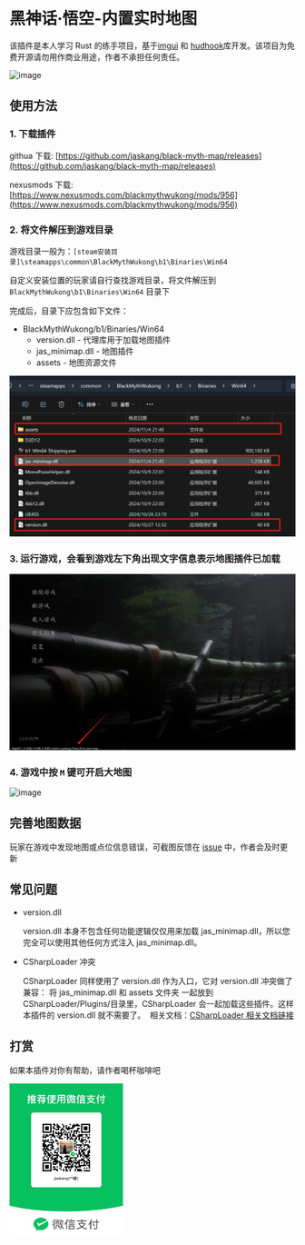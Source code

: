 # 黑神话·悟空-内置实时地图

该插件是本人学习 Rust 的练手项目，基于[imgui](https://github.com/ocornut/imgui) 和 [hudhook](https://github.com/veeenu/hudhook?from=jaskang)库开发。该项目为免费开源请勿用作商业用途，作者不承担任何责任。

![image](./docs/images/minmap.png)

## 使用方法

### 1. 下载插件

githua 下载: [https://github.com/jaskang/black-myth-map/releases](https://github.com/jaskang/black-myth-map/releases)

nexusmods 下载: [https://www.nexusmods.com/blackmythwukong/mods/956](https://www.nexusmods.com/blackmythwukong/mods/956)

### 2. 将文件解压到游戏目录

游戏目录一般为：`[steam安装目录]\steamapps\common\BlackMythWukong\b1\Binaries\Win64`

自定义安装位置的玩家请自行查找游戏目录，将文件解压到 `BlackMythWukong\b1\Binaries\Win64` 目录下

完成后，目录下应包含如下文件：

- BlackMythWukong/b1/Binaries/Win64
  - version.dll - 代理库用于加载地图插件
  - jas_minimap.dll - 地图插件
  - assets - 地图资源文件

![image](./docs/images/files.png)

### 3. 运行游戏，会看到游戏左下角出现文字信息表示地图插件已加载

![image](./docs/images/loadinfo.png)

### 4. 游戏中按 `M` 键可开启大地图

![image](./docs/images/bigmap.png)

## 完善地图数据

玩家在游戏中发现地图或点位信息错误，可截图反馈在 [issue](https://github.com/jaskang/jas_minimap/issues) 中，作者会及时更新

## 常见问题

- version.dll
  
  version.dll 本身不包含任何功能逻辑仅仅用来加载 jas_minimap.dll，所以您完全可以使用其他任何方式注入 jas_minimap.dll。
  
- CSharpLoader 冲突
  
  CSharpLoader 同样使用了 version.dll 作为入口，它对 version.dll 冲突做了兼容：
  将 jas_minimap.dll 和 assets 文件夹 一起放到CSharpLoader/Plugins/目录里，CSharpLoader 会一起加载这些插件。这样本插件的 version.dll 就不需要了。
﻿  相关文档：[CSharpLoader 相关文档链接](https://github.com/czastack/B1CSharpLoader?tab=readme-ov-file#%E4%B8%8E%E5%85%B6%E4%BB%96%E6%8F%92%E4%BB%B6%E7%9A%84%E5%85%BC%E5%AE%B9)

## 打赏

如果本插件对你有帮助，请作者喝杯咖啡吧

<div align="">
<img src="./docs/images/donate.jpg" alt="打赏" style="width: 200px;" />
</div>
